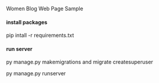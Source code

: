 Women Blog Web Page Sample

#### install packages
pip intall -r requirements.txt



#### run server
py manage.py makemigrations and migrate createsuperuser

py manage.py runserver

